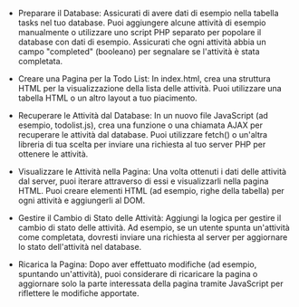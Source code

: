 - Preparare il Database: Assicurati di avere dati di esempio nella tabella tasks nel tuo database. Puoi aggiungere alcune attività di esempio manualmente o utilizzare uno script PHP separato per popolare il database con dati di esempio. Assicurati che ogni attività abbia un campo "completed" (booleano) per segnalare se l'attività è stata completata.

- Creare una Pagina per la Todo List: In index.html, crea una struttura HTML per la visualizzazione della lista delle attività. Puoi utilizzare una tabella HTML o un altro layout a tuo piacimento.

- Recuperare le Attività dal Database: In un nuovo file JavaScript (ad esempio, todolist.js), crea una funzione o una chiamata AJAX per recuperare le attività dal database. Puoi utilizzare fetch() o un'altra libreria di tua scelta per inviare una richiesta al tuo server PHP per ottenere le attività.

- Visualizzare le Attività nella Pagina: Una volta ottenuti i dati delle attività dal server, puoi iterare attraverso di essi e visualizzarli nella pagina HTML. Puoi creare elementi HTML (ad esempio, righe della tabella) per ogni attività e aggiungerli al DOM.

- Gestire il Cambio di Stato delle Attività: Aggiungi la logica per gestire il cambio di stato delle attività. Ad esempio, se un utente spunta un'attività come completata, dovresti inviare una richiesta al server per aggiornare lo stato dell'attività nel database.

- Ricarica la Pagina: Dopo aver effettuato modifiche (ad esempio, spuntando un'attività), puoi considerare di ricaricare la pagina o aggiornare solo la parte interessata della pagina tramite JavaScript per riflettere le modifiche apportate.